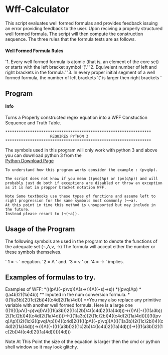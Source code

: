 # Wff-Calculator

This script evaluates well formed formulas and provides feedback issuing an error providing feedback to the user. 
Upon reciving a properly structured well formed formula. The script will then compute the construction sequence.
The three rules that the formula tests are as follows.

#### Well Formed Formula Rules

'1. Every well formed formula is atomic (that is, an element of the core set) or starts with the left bracket symbol ‘(’.'
'2. Equivelent number of left and right brackets in the formula.'
'3. In every proper initial segment of a well formed formula, the number of left brackets ‘(’ is larger then right brackets '


## Program 
#### Info
Turns a Properly constructed regex equation into a WFF Constuction Sequence and Truth Table. 
````
*****************************************************************
                    REQUIRES PYTHON 3 
*****************************************************************
````
The symbols used in this program will only work with python 3 and above you can download python 3 from the  
[Python Download Page](https://www.python.org/downloads/)
````
To understand how this program works consider the example : (pνqΛp). 

The script does not know if you mean ((pνq)Λp) or (pν(qΛp)) and will probably just do both if exceptions are disabled or throw an exception as it is not in propper bracket notation WFF. 

Note Some textbooks use these types of functions and assume left to right progression for the same symbols most commonly (¬¬a).
At this point in time this method is unsupported but may include in the future. 
Instead please resort to (¬(¬a)).
 ````
## Usage of the  Program
The following symbols are used in the program to denote the functions of the adequate set (¬,Λ,ν, →)
The formula will accept either the number or these symbols themselves.

' 1 =  ¬ ' negation.
 '2 = Λ ' and.
 '3 = ν ' or.
 '4 = → ' implies.
 
## Examples of formulas to try.
Examples of WFF:
*(((pΛ((¬p)νq))Λ(s→r))Λ((¬s)→s))
*((pνq)Λp)
*((a4b)2((1a)4b))  ** Inputed in the num conversion formula. 
*(((1(a3b))2((1c)2b))4((c4d)2((1a)4d))) 
**You may also replace any primitive variable with another well formed formula.
Here is a large one
(((1((((pΛ((¬p)νq))Λ((((1(a3b))2((1c)2b))4((c4d)2((1a)4d)))→r))Λ((¬(((1(a3b))2((1c)2b))4((c4d)2((1a)4d))))→(((1(a3b))2((1c)2b))4((c4d)2((1a)4d)))))3((pνq)Λp)))2((1c)2((pνq)Λp)))4((c4d)2((1(((pΛ((¬p)νq))Λ((((1(a3b))2((1c)2b))4((c4d)2((1a)4d)))→r))Λ((¬(((1(a3b))2((1c)2b))4((c4d)2((1a)4d))))→(((1(a3b))2((1c)2b))4((c4d)2((1a)4d))))))4d)))

Note At This Point the size of the equation is larger then the cmd or python shell window so it may look glitchy. 


